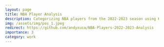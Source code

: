 ```yaml
---
layout: page
title: NBA Player Analysis
description: Categorizing NBA players from the 2022-2023 season using K-means clustering
img: /assets/img/pos_1.jpeg
redirect: https://github.com/andyxuca/NBA-Players-2022-2023-Analysis
importance: 3
category: work
---
```



